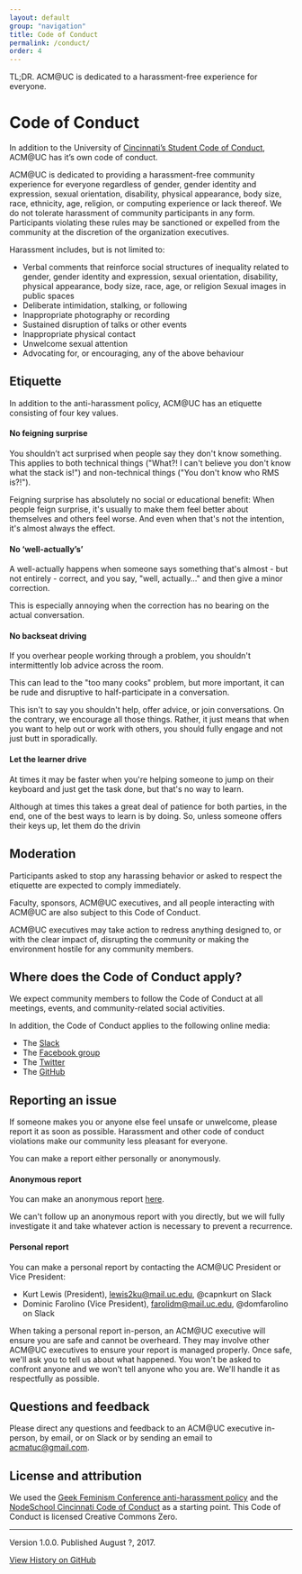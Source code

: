 ```yaml
---
layout: default
group: "navigation"
title: Code of Conduct
permalink: /conduct/
order: 4
---
```


TL;DR. ACM@UC is dedicated to a harassment-free experience for everyone.

# Code of Conduct
In addition to the University of [Cincinnati’s Student Code of Conduct](https://www.uc.edu/conduct/Code_of_Conduct.html), ACM@UC has it’s own code of conduct.

ACM@UC is dedicated to providing a harassment-free community experience for everyone regardless of gender, gender identity and expression, sexual orientation, disability, physical appearance, body size, race, ethnicity, age, religion, or computing experience or lack thereof. We do not tolerate harassment of community participants in any form. Participants violating these rules may be sanctioned or expelled from the community at the discretion of the organization executives.

Harassment includes, but is not limited to:

* Verbal comments that reinforce social structures of inequality related to gender, gender identity and expression, sexual orientation,       disability, physical appearance, body size, race, age, or religion
  Sexual images in public spaces
* Deliberate intimidation, stalking, or following
* Inappropriate photography or recording
* Sustained disruption of talks or other events
* Inappropriate physical contact
* Unwelcome sexual attention
* Advocating for, or encouraging, any of the above behaviour

## Etiquette

In addition to the anti-harassment policy, ACM@UC has an etiquette consisting of four key values.

#### No feigning surprise
You shouldn’t act surprised when people say they don't know something. This applies to both technical things ("What?! I can't believe you don't know what the stack is!") and non-technical things ("You don't know who RMS is?!").

Feigning surprise has absolutely no social or educational benefit: When people feign surprise, it's usually to make them feel better about themselves and others feel worse. And even when that's not the intention, it's almost always the effect.

#### No ‘well-actually’s’
A well-actually happens when someone says something that's almost - but not entirely - correct, and you say, "well, actually…" and then give a minor correction.

This is especially annoying when the correction has no bearing on the actual conversation.

#### No backseat driving
If you overhear people working through a problem, you shouldn't intermittently lob advice across the room.

This can lead to the "too many cooks" problem, but more important, it can be rude and disruptive to half-participate in a conversation.

This isn't to say you shouldn't help, offer advice, or join conversations. On the contrary, we encourage all those things. Rather, it just means that when you want to help out or work with others, you should fully engage and not just butt in sporadically.

#### Let the learner drive
At times it may be faster when you're helping someone to jump on their keyboard and just get the task done, but that's no way to learn.

Although at times this takes a great deal of patience for both parties, in the end, one of the best ways to learn is by doing. So, unless someone offers their keys up, let them do the drivin

## Moderation
Participants asked to stop any harassing behavior or asked to respect the etiquette are expected to comply immediately.

Faculty, sponsors, ACM@UC executives, and all people interacting with ACM@UC are also subject to this Code of Conduct.

ACM@UC executives may take action to redress anything designed to, or with the clear impact of, disrupting the community or making the environment hostile for any community members.

## Where does the Code of Conduct apply?
We expect community members to follow the Code of Conduct at all meetings, events, and community-related social activities.

In addition, the Code of Conduct applies to the following online media:
* The [Slack](http://acmcincy.slack.com/)
* The [Facebook group](http://facebook.com/groups/acmatuc)
* The [Twitter](http://twitter.com/ACMatUCorg)
* The [GitHub](http://github.com/ACMatUC)

## Reporting an issue
If someone makes you or anyone else feel unsafe or unwelcome, please report it as soon as possible. Harassment and other code of conduct violations make our community less pleasant for everyone.

You can make a report either personally or anonymously.

#### Anonymous report
You can make an anonymous report [here](https://goo.gl/forms/r3yF2xE0gU0yKaCb2).

We can't follow up an anonymous report with you directly, but we will fully investigate it and take whatever action is necessary to prevent a recurrence.

#### Personal report
You can make a personal report by contacting the ACM@UC President or Vice President:

* Kurt Lewis (President), [lewis2ku@mail.uc.edu](mailto:lewis2ku@mail.uc.edu), @capnkurt on Slack
* Dominic Farolino (Vice President), [farolidm@mail.uc.edu](farolidm@mail.uc.edu), @domfarolino on Slack

When taking a personal report in-person, an ACM@UC executive will ensure you are safe and cannot be overheard. They may involve other ACM@UC executives to ensure your report is managed properly. Once safe, we'll ask you to tell us about what happened. You won't be asked to confront anyone and we won't tell anyone who you are. We'll handle it as respectfully as possible.

## Questions and feedback
Please direct any questions and feedback to an ACM@UC executive in-person, by email, or on Slack or by sending an email to [acmatuc@gmail.com](acmatuc@gmail.com).

## License and attribution
We used the [Geek Feminism Conference anti-harassment policy](http://geekfeminism.wikia.com/wiki/Conference_anti-harassment/Policy) and the [NodeSchool Cincinnati Code of Conduct](https://github.com/nodeschool/cincinnati/blob/master/resources/slides/index.html) as a starting point. This Code of Conduct is licensed Creative Commons Zero.

---

Version 1.0.0. Published August ?, 2017.

[View History on GitHub](https://github.com/ACMatUC/acmatuc.github.io/commits/master/conduct.md)
